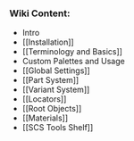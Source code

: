 ### Wiki Content:
* Intro
 * [[Installation]]
 * [[Terminology and Basics]]
*  Custom Palettes and Usage
 * [[Global Settings]]
 * [[Part System]]
 * [[Variant System]]
 * [[Locators]]
 * [[Root Objects]]
 * [[Materials]]
 * [[SCS Tools Shelf]]